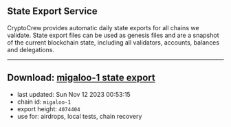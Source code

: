 ## State Export Service
CryptoCrew provides automatic daily state exports for all chains we validate. State export files can be used as genesis files and are a snapshot of the current blockchain state, including all validators, accounts, balances and delegations.

---
**Download: [migaloo-1 state export](https://dl.ccvalidators.com/SERVICE/migaloo/migaloo-1_export_4074404.json)**
---

- last updated: Sun Nov 12 2023 00:53:15
- chain id: `migaloo-1`
- export height: `4074404`
- use for: airdrops, local tests, chain recovery
